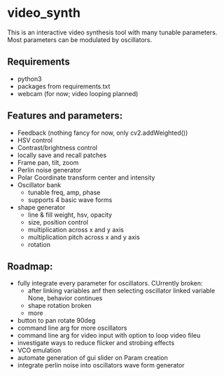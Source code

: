 # video_synth

This is an interactive video synthesis tool with many tunable parameters. Most parameters can be modulated by oscillators. 

## Requirements
- python3
- packages from requirements.txt
- webcam (for now; video looping planned)

## Features and parameters:
- Feedback (nothing fancy for now, only cv2.addWeighted())
- HSV control
- Contrast/brightness control
- locally save and recall patches
- Frame pan, tilt, zoom
- Perlin noise generator
- Polar Coordinate transform center and intensity
- Oscillator bank
    - tunable freq, amp, phase
    - supports 4 basic wave forms
- shape generator
    - line & fill weight, hsv, opacity
    - size, position control
    - multiplication across x and y axis
    - multiplication pitch across x and y axis
    - rotation

## Roadmap:
- fully integrate every parameter for oscillators. CUrrently broken:
    - after linking variables anf then selecting oscillator linked variable None, behavior continues
    - shape rotation broken
    - more
- button to pan rotate 90deg
- command line arg for more oscillators
- command line arg for video input with option to loop video fileu
- investigate ways to reduce flicker and strobing effects
- VCO emulation
- automate generation of gui slider on Param creation
- integrate perlin noise into oscillators wave form generator